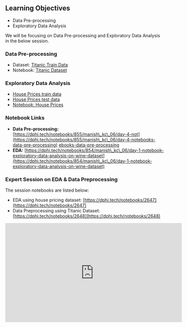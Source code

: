 ## Learning Objectives

* Data Pre-processing
* Exploratory Data Analysis

We will be focusing on Data Pre-processing and Exploratory Data Analysis in the below session.

### Data Pre-processing

* Dataset: [Titanic Train Data](https://raw.githubusercontent.com/dphi-official/Datasets/master/titanic\_data.csv)
* Notebook: [Titanic Dataset](https://www.kaggle.com/steffanj/titanic-preprocessing-eda-and-ml-in-python)

### Exploratory Data Analysis

* [House Prices train data](https://raw.githubusercontent.com/dphi-official/Datasets/master/House\_Prices/train\_houseprices.csv)
* [House Prices test data](https://raw.githubusercontent.com/dphi-official/Datasets/master/House\_Prices/test\_houseprices.csv)
* [Notebook: House Prices](https://www.kaggle.com/spscientist/a-simple-tutorial-on-exploratory-data-analysis/notebook)

### Notebook Links

* **Data Pre-processing:** [https://dphi.tech/notebooks/855/manish\_kc\_06/day-4-not](https://dphi.tech/notebooks/855/manish\_kc\_06/day-4-notebooks-data-pre-processing) [ebooks-data-pre-processing](https://dphi.tech/notebooks/855/manish\_kc\_06/day-4-notebooks-data-pre-processing)
* **EDA:** [https://dphi.tech/notebooks/854/manish\_kc\_06/day-1-notebook-exploratory-data-analysis-on-wine-dataset](https://dphi.tech/notebooks/854/manish\_kc\_06/day-1-notebook-exploratory-data-analysis-on-wine-dataset)

### Expert Session on EDA & Data Preprocessing

The session notebooks are listed below:

* EDA using house pricing dataset: [https://dphi.tech/notebooks/2647](https://dphi.tech/notebooks/2647)
* Data Preprocessing using Titanic Dataset: [https://dphi.tech/notebooks/2648](https://dphi.tech/notebooks/2648)

<iframe width="560" height="315" src="https://www.youtube.com/embed/ni5BO0mO1x8" title="YouTube video player" frameborder="0" allow="accelerometer; autoplay; clipboard-write; encrypted-media; gyroscope; picture-in-picture" allowfullscreen></iframe>